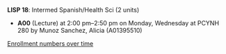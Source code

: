 **LISP 18**: Intermed Spanish/Health Sci (2 units)

- **A00** (Lecture) at 2:00 pm–2:50 pm on Monday, Wednesday at PCYNH 280 by Munoz Sanchez, Alicia (A01395510)

[Enrollment numbers over time](./LISP18.tsv)
